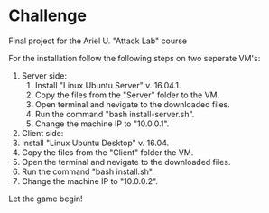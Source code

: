 # Challenge
Final project for the Ariel U. "Attack Lab" course

For the installation follow the following steps on two seperate VM's:
1. Server side:
    1. Install "Linux Ubuntu Server" v. 16.04.1.
    2. Copy the files from the "Server" folder to the VM.
    3. Open terminal and nevigate to the downloaded files.
    4. Run the command "bash install-server.sh".
    5. Change the machine IP to "10.0.0.1".
2. Client side:
  1. Install "Linux Ubuntu Desktop" v. 16.04.
  2. Copy the files from the "Client" folder the VM.
  3. Open the terminal and nevigate to the downloaded files.
  4. Run the command "bash install.sh".
  5. Change the machine IP to "10.0.0.2".

Let the game begin!
